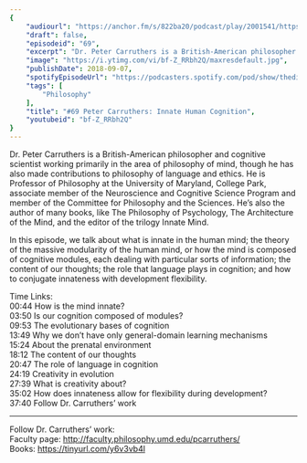 ```yaml
---
{
	"audiourl": "https://anchor.fm/s/822ba20/podcast/play/2001541/https%3A%2F%2Fd3ctxlq1ktw2nl.cloudfront.net%2Fproduction%2F2018-11-29%2F7681538-44100-2-19aec6fda8285.mp3",
	"draft": false,
	"episodeid": "69",
	"excerpt": "Dr. Peter Carruthers is a British-American philosopher and cognitive scientist working primarily in the area of philosophy of mind, though he has also made contributions to philosophy of language and ethics. He is Professor of Philosophy at the University of Maryland, College Park, associate member of the Neuroscience and Cognitive Science Program and member of the Committee for Philosophy and the Sciences. He’s also the author of many books, like The Philosophy of Psychology, The Architecture of the Mind, and the editor of the trilogy Innate Mind.",
	"image": "https://i.ytimg.com/vi/bf-Z_RRbh2Q/maxresdefault.jpg",
	"publishDate": 2018-09-07,
	"spotifyEpisodeUrl": "https://podcasters.spotify.com/pod/show/thedissenter/episodes/69-Peter-Carruthers-Innate-Human-Cognition-e2rj65",
	"tags": [
		"Philosophy"
	],
	"title": "#69 Peter Carruthers: Innate Human Cognition",
	"youtubeid": "bf-Z_RRbh2Q"
}
---
```

Dr. Peter Carruthers is a British-American philosopher and cognitive scientist working primarily in the area of philosophy of mind, though he has also made contributions to philosophy of language and ethics. He is Professor of Philosophy at the University of Maryland, College Park, associate member of the Neuroscience and Cognitive Science Program and member of the Committee for Philosophy and the Sciences. He’s also the author of many books, like The Philosophy of Psychology, The Architecture of the Mind, and the editor of the trilogy Innate Mind.

In this episode, we talk about what is innate in the human mind; the theory of the massive modularity of the human mind, or how the mind is composed of cognitive modules, each dealing with particular sorts of information; the content of our thoughts; the role that language plays in cognition; and how to conjugate innateness with development flexibility.

Time Links:  
<time>00:44</time> How is the mind innate?        
<time>03:50</time> Is our cognition composed of modules?   
<time>09:53</time> The evolutionary bases of cognition  
<time>13:49</time> Why we don’t have only general-domain learning mechanisms    
<time>15:24</time> About the prenatal environment      
<time>18:12</time> The content of our thoughts       
<time>20:47</time> The role of language in cognition    
<time>24:19</time> Creativity in evolution  
<time>27:39</time> What is creativity about?  
<time>35:02</time> How does innateness allow for flexibility during development?  
<time>37:40</time> Follow Dr. Carruthers’ work        

---

Follow Dr. Carruthers’ work:  
Faculty page: http://faculty.philosophy.umd.edu/pcarruthers/  
Books: https://tinyurl.com/y6v3vb4l
